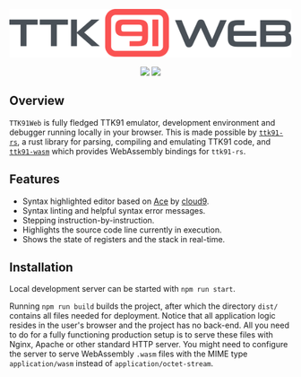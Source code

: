 <p align="center"><img src="assets/ttk91web-colored.svg" /></p>
<p align="center">
  <img src="https://github.com/dogamak/ttk91-web/workflows/Webpack/badge.svg" />
  <a href="https://karhusaari.me/ttk91web/"><img src="https://img.shields.io/badge/-Try%20It!-blue" /></a>
</p>

## Overview
`TTK91Web` is fully fledged TTK91 emulator, development environment and debugger running locally in your browser.
This is made possible by [`ttk91-rs`](https://github.com/dogamak/ttk91-rs), a rust library for parsing, compiling and emulating TTK91 code, and [`ttk91-wasm`](https://github.com/dogamak/ttk91-wasm) which provides WebAssembly bindings for `ttk91-rs`.

## Features
- Syntax highlighted editor based on [Ace](https://ace.c9.io/) by [cloud9](https://c9.io/).
- Syntax linting and helpful syntax error messages.
- Stepping instruction-by-instruction.
- Highlights the source code line currently in execution.
- Shows the state of registers and the stack in real-time.

## Installation
Local development server can be started with `npm run start`.

Running `npm run build` builds the project, after which the directory `dist/` contains all files needed for deployment. Notice that all application logic resides in the user's browser and the project has no back-end. All you need to do for a fully functioning production setup is to serve these files with Nginx, Apache or other standard HTTP server. You might need to configure the server to serve WebAssembly `.wasm` files with the MIME type `application/wasm` instead of `application/octet-stream`.
